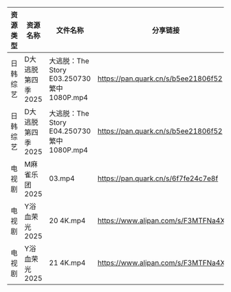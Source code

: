 | 资源类型 | 资源名称        | 文件名称                                  | 分享链接                                 | 更新时间                |
| ---- | ----------- | ------------------------------------- | ------------------------------------ | ------------------- |
| 日韩综艺 | D大逃脱第四季2025 | 大逃脱：The Story E03.250730 繁中 1080P.mp4 | https://pan.quark.cn/s/b5ee21806f52  | 2025-07-31 10:40:40 |
| 日韩综艺 | D大逃脱第四季2025 | 大逃脱：The Story E04.250730 繁中 1080P.mp4 | https://pan.quark.cn/s/b5ee21806f52  | 2025-07-31 10:40:44 |
| 电视剧  | M麻雀乐团2025   | 03.mp4                                | https://pan.quark.cn/s/6f7fe24c7e8f  | 2025-07-31 10:27:33 |
| 电视剧  | Y浴血荣光2025   | 20 4K.mp4                             | https://www.alipan.com/s/F3MTFNa4XY2 | 2025-07-31 10:02:32 |
| 电视剧  | Y浴血荣光2025   | 21 4K.mp4                             | https://www.alipan.com/s/F3MTFNa4XY2 | 2025-07-31 10:02:32 |
